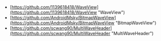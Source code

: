- [https://github.com/1139618418/WaveView](https://github.com/1139618418/WaveView "WaveView")
- [https://github.com/AndroidMsky/BitmapWaveView](https://github.com/AndroidMsky/BitmapWaveView "BitmapWaveView")
- [https://github.com/scwang90/MultiWaveHeader](https://github.com/scwang90/MultiWaveHeader "MultiWaveHeader")